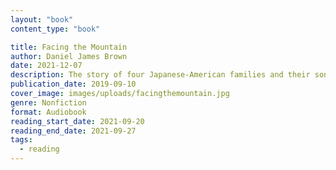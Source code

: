 ```yaml
---
layout: "book"
content_type: "book"

title: Facing the Mountain
author: Daniel James Brown
date: 2021-12-07
description: The story of four Japanese-American families and their sons who volunteered for military service in the 442nd Nissei Battalion in World War II.
publication_date: 2019-09-10
cover_image: images/uploads/facingthemountain.jpg
genre: Nonfiction
format: Audiobook
reading_start_date: 2021-09-20
reading_end_date: 2021-09-27
tags:
  - reading
---
```


